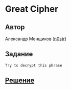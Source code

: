 ﻿# Great Cipher

## Автор
Александр Менщиков ([n0str](https://github.com/n0str))

## Задание
```
Try to decrypt this phrase
```

## [Решение](SOLUTION.md)
